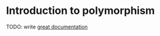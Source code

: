 # Introduction to polymorphism

TODO: write [great documentation](http://jacobian.org/writing/what-to-write/)
